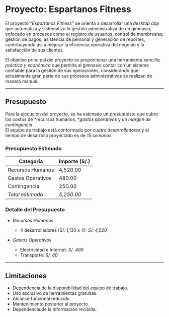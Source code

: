 # Proyecto: Espartanos Fitness

El proyecto *“Espartanos Fitness”* se orienta a desarrollar una *desktop app* que automatiza y sistematiza la gestión administrativa de un gimnasio, enfocado en procesos como el registro de usuarios, control de membresías, gestión de pagos, asistencia de personal y generación de reportes, contribuyendo así a mejorar la eficiencia operativa del negocio y la satisfacción de sus clientes.

El objetivo principal del proyecto es proporcionar una herramienta *sencilla, práctica y económica* que permita al gimnasio contar con un sistema confiable para la gestión de sus operaciones, considerando que actualmente gran parte de sus procesos administrativos se realizan de manera manual.

---

## Presupuesto

Para la ejecución del proyecto, se ha estimado un presupuesto que cubre los costos de *recursos humanos, **gastos operativos* y un *margen de contingencia*.  
El equipo de trabajo está conformado por *cuatro desarrolladores* y el tiempo de desarrollo proyectado es de *15 semanas*.

### Presupuesto Estimado

| Categoría          | Importe (S/.) |
|--------------------|---------------|
| Recursos Humanos   | 4,520.00      |
| Gastos Operativos  | 480.00        |
| Contingencia       | 250.00        |
| *Total estimado* | *5,250.00*  |

### Detalle del Presupuesto

- *Recursos Humanos*  
  - 4 desarrolladores (S/. 1,130 x 4): *S/. 4,520*

- *Gastos Operativos*  
  - Electricidad e Internet: *S/. 400*  
  - Transporte: *S/. 80*

---

## Limitaciones

- Dependencia de la disponibilidad del equipo de trabajo.  
- Uso exclusivo de herramientas gratuitas.  
- Alcance funcional reducido.  
- Mantenimiento posterior al proyecto.  
- Dependencia de la información recibida.
